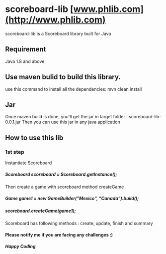 # scoreboard-lib [www.phlib.com](http://www.phlib.com)
scoreboard-lib is a Scoreboard library built for Java

## Requirement
Java 1.8 and above

## Use maven bulid to build this library.
use this command to install all the dependencies: mvn clean install

## Jar
Once maven build is done, you'll get the jar in target folder : scoreboard-lib-0.0.1.jar
Then you can use this jar in any java application

## How to use this lib
### 1st step 
Instantiate Scoreboard
    
##### Scoreboard scoreboard = Scoreboard.getInstance();
Then create a game with scoreboard method createGame
#####	Game game1 = new GameBuilder("Mexico", "Canada").build();
#####   scoreboard.createGame(game1);

Scoreboard has following methods : create, update, finish and summary

#### Please notify me if you are facing any challenges :)

##### Happy Coding
